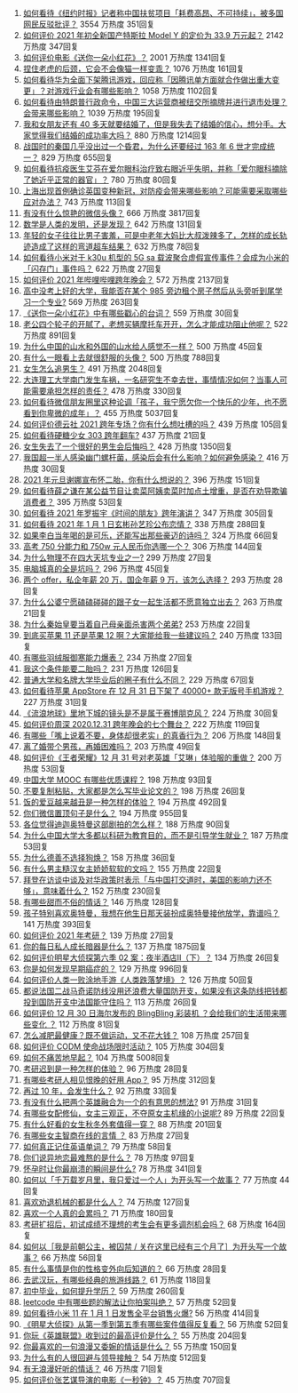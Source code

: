 1. [如何看待《纽约时报》记者称中国扶贫项目「耗费高昂、不可持续」，被多国网民反驳批评？](https://www.zhihu.com/question/437425765) 3554 万热度 351回复
1. [如何评价 2021 年初全新国产特斯拉 Model Y 的定价为 33.9 万元起？](https://www.zhihu.com/question/437392438) 2142 万热度 347回复
1. [如何评价电影《送你一朵小红花》？](https://www.zhihu.com/question/433975189) 2001 万热度 1341回复
1. [捏住老虎的后颈，它会不会像猫一样变乖？](https://www.zhihu.com/question/436865487) 1076 万热度 161回复
1. [如何看待华为全面下架腾讯游戏，回应称「因腾讯单方面就合作做出重大变更」？对游戏行业会有哪些影响？](https://www.zhihu.com/question/437370342) 1058 万热度 1102回复
1. [如何看待由特朗普行政命令，中国三大运营商被纽交所摘牌并进行退市处理？会带来哪些影响？](https://www.zhihu.com/question/437384258) 1039 万热度 195回复
1. [我和女朋友还有 40 多天就要结婚了，但是我失去了结婚的信心，想分手。大家觉得我们结婚的成功率大吗？](https://www.zhihu.com/question/432723456) 880 万热度 1214回复
1. [战国时的秦国几乎没出过一个昏君，为什么还要经过 163 年 6 世才完成统一？](https://www.zhihu.com/question/305219760) 829 万热度 655回复
1. [如何看待抗疫医生艾芬在爱尔眼科治疗致右眼近乎失明，并称「爱尔眼科摘除了她近乎正常的器官」？](https://www.zhihu.com/question/437369236) 780 万热度 80回复
1. [上海出现首例确诊英国变种新冠，对防疫会带来哪些影响？可能需要采取哪些应对办法？](https://www.zhihu.com/question/437383715) 743 万热度 113回复
1. [有没有什么惊艳的微信头像？](https://www.zhihu.com/question/335825565) 666 万热度 3817回复
1. [数学是人类的发明，还是发现？](https://www.zhihu.com/question/19746620) 642 万热度 131回复
1. [年轻的女子往往比男子害羞，可是中老年大妈比大叔泼辣多了，怎样的成长轨迹造成了这样的弯道超车结果？](https://www.zhihu.com/question/436956581) 632 万热度 78回复
1. [如何看待小米对于 k30u 机型的 5G sa 载波聚合虚假宣传事件？会成为小米的「闪存门」事件吗？](https://www.zhihu.com/question/437473576) 622 万热度 27回复
1. [如何评价 2021 年哔哩哔哩跨年晚会？](https://www.zhihu.com/question/434189872) 572 万热度 2137回复
1. [高中没考上好的大学，我能否在某个 985 旁边租个房子然后从头旁听到尾学习一个专业?](https://www.zhihu.com/question/394016328) 569 万热度 263回复
1. [《送你一朵小红花》中有哪些戳心的台词？](https://www.zhihu.com/question/437239533) 559 万热度 30回复
1. [老公四个轮子的开腻了，老想买辆摩托车开开，怎么才能成功阻止他呢？](https://www.zhihu.com/question/411037100) 522 万热度 891回复
1. [为什么中国的山水和外国的山水给人感觉不一样？](https://www.zhihu.com/question/66202297) 500 万热度 45回复
1. [有什么一眼看上去就很舒服的头像？](https://www.zhihu.com/question/377658010) 500 万热度 788回复
1. [女生怎么追男生？](https://www.zhihu.com/question/20250938) 491 万热度 2048回复
1. [大连理工大学南门发生车祸，一名研究生不幸去世，事情情况如何？当事人可能需要承担怎样的责任？](https://www.zhihu.com/question/437389885) 478 万热度 330回复
1. [如何看待微信朋友圈里这种论调「孩子，我宁愿欠你一个快乐的少年，也不愿看到你卑微的成年」？](https://www.zhihu.com/question/50401236) 455 万热度 5037回复
1. [如何评价德云社 2021 跨年专场？你有什么想吐槽的吗？](https://www.zhihu.com/question/437358499) 439 万热度 105回复
1. [如何看待硬糖少女 303 跨年翻车?](https://www.zhihu.com/question/437350513) 437 万热度 21回复
1. [女生失去了一个很好的男生会后悔吗？](https://www.zhihu.com/question/337242662) 428 万热度 1350回复
1. [我国超一半人感染幽门螺杆菌，感染后会有什么影响？如何避免感染？](https://www.zhihu.com/question/435084216) 416 万热度 30回复
1. [2021 年元旦谢娜宣布怀二胎，你有什么想说的？](https://www.zhihu.com/question/437402942) 396 万热度 151回复
1. [如何看待薛之谦在某公益节目让卖菜阿姨卖菜时加点土增重，是否在劝导欺骗消费者？](https://www.zhihu.com/question/437496625) 395 万热度 53回复
1. [如何看待 2021 年罗振宇《时间的朋友》跨年演讲？](https://www.zhihu.com/question/435789792) 347 万热度 305回复
1. [如何看待 2021 年 1 月 1 日玄彬孙艺珍公布恋情？](https://www.zhihu.com/question/437382986) 338 万热度 288回复
1. [如果李白当年喝的是可乐，还能写出那些豪迈的诗吗？](https://www.zhihu.com/question/435363564) 324 万热度 66回复
1. [高考 750 分能力和 750w 元人民币你选哪一个？](https://www.zhihu.com/question/435438184) 306 万热度 144回复
1. [为什么物理不在四大天坑专业之一?](https://www.zhihu.com/question/344662621) 299 万热度 27回复
1. [电脑城真的全是坑吗？](https://www.zhihu.com/question/356385867) 296 万热度 45回复
1. [两个 offer，私企年薪 20 万，国企年薪 9 万，该怎么选择？](https://www.zhihu.com/question/436732324) 293 万热度 28回复
1. [为什么公婆宁愿磕磕碰碰的跟子女一起生活都不愿意独立出去？](https://www.zhihu.com/question/437257253) 263 万热度 21回复
1. [为什么秦始皇要当着自己母亲面杀害两个弟弟?](https://www.zhihu.com/question/435612189) 253 万热度 22回复
1. [到底买苹果 11 还是苹果 12 啊？大家能给我一些建议吗？](https://www.zhihu.com/question/427439356) 240 万热度 133回复
1. [有哪些羽绒服御寒能力爆表？](https://www.zhihu.com/question/311296213) 234 万热度 27回复
1. [我这个条件能要二胎吗？](https://www.zhihu.com/question/435448288) 231 万热度 126回复
1. [普通大学和名牌大学毕业后的圈子有什么不同？](https://www.zhihu.com/question/286416990) 229 万热度 67回复
1. [如何看待苹果 AppStore 在 12 月 31 日下架了 40000+ 款无版号手机游戏？](https://www.zhihu.com/question/437316087) 227 万热度 31回复
1. [《流浪地球》里地下城的镜头是不是属于赛博朋克风？](https://www.zhihu.com/question/327208951) 224 万热度 30回复
1. [如何评价周深 2020.12.31 跨年晚会的七个舞台？](https://www.zhihu.com/question/437340354) 222 万热度 119回复
1. [有哪些「嘴上说着不要，身体却很老实」的真香行为？](https://www.zhihu.com/question/437091549) 206 万热度 148回复
1. [离了婚带个男孩，再婚困难吗？](https://www.zhihu.com/question/381037215) 203 万热度 49回复
1. [如何评价《王者荣耀》12 月 31 号对老英雄「艾琳」体验服的重做？](https://www.zhihu.com/question/437334431) 200 万热度 53回复
1. [中国大学 MOOC 有哪些优质课程？](https://www.zhihu.com/question/280151111) 198 万热度 93回复
1. [不要复制粘贴，大家都是怎么写毕业论文的？](https://www.zhihu.com/question/373636104) 198 万热度 26回复
1. [饭的爱豆越来越丑是一种怎样的体验？](https://www.zhihu.com/question/432982776) 194 万热度 492回复
1. [你们微信置顶句子是什么？](https://www.zhihu.com/question/353636992) 194 万热度 955回复
1. [各位觉得迪迦奥特曼这部剧拍的怎么样？](https://www.zhihu.com/question/28266665) 188 万热度 90回复
1. [为什么中国大学大多都以科研为教育目的，而不是引导学生就业？](https://www.zhihu.com/question/435981126) 187 万热度 53回复
1. [为什么德善不选择狗焕？](https://www.zhihu.com/question/434177181) 158 万热度 36回复
1. [有什么男主糙汉女主娇娇软软的文吗？](https://www.zhihu.com/question/393112777) 155 万热度 22回复
1. [拜登在访谈中谈及对华政策时表示「与中国打交道时，美国的影响力还不够」，意味着什么？](https://www.zhihu.com/question/433020016) 152 万热度 230回复
1. [有哪些甜而不俗的情话？](https://www.zhihu.com/question/331998436) 146 万热度 128回复
1. [孩子特别喜欢奥特曼，我想在他生日那天装扮成奥特曼接他放学，靠谱吗？](https://www.zhihu.com/question/431566638) 141 万热度 393回复
1. [如何评价 2021 年考研？](https://www.zhihu.com/question/436918511) 139 万热度 27回复
1. [你的每日私人成长暗器是什么？](https://www.zhihu.com/question/37167038) 137 万热度 1875回复
1. [如何评价明星大侦探第六季 02 案：夜半酒店Ⅱ（下）？](https://www.zhihu.com/question/437411911) 134 万热度 26回复
1. [你是如何发现早期癌症的？](https://www.zhihu.com/question/302514496) 129 万热度 996回复
1. [如何评价人类一败涂地手游《人类跌落梦境》？](https://www.zhihu.com/question/435224947) 126 万热度 50回复
1. [都说法国二战马奇诺防线没用还浪费大量国防开支，如果没有这条防线把钱都投到国防开支中法国能守住吗？](https://www.zhihu.com/question/436244723) 113 万热度 26回复
1. [如何评价 12 月 30 日海尔发布的 BlingBling 彩装机 ？会给我们的生活带来哪些变化 ？](https://www.zhihu.com/question/437021754) 112 万热度 81回复
1. [怎么减肥最健康？既不做运动，又不花大钱？](https://www.zhihu.com/question/421500834) 108 万热度 257回复
1. [如何评价 CODM 使命战场限时活动？](https://www.zhihu.com/question/437059469) 105 万热度 304回复
1. [如何不痛苦地早起？](https://www.zhihu.com/question/22120300) 104 万热度 5008回复
1. [考研迟到是一种怎样的体验？](https://www.zhihu.com/question/35041888) 96 万热度 28回复
1. [有哪些考研人相见恨晚的好用 App？](https://www.zhihu.com/question/318730775) 95 万热度 312回复
1. [再过 10 年，会发生什么？](https://www.zhihu.com/question/437382403) 92 万热度 33回复
1. [有没有什么把两个英雄融合为一个的有意思的想法?](https://www.zhihu.com/question/437267521) 91 万热度 31回复
1. [有哪些女配修仙，女主三观正，不夺原女主机缘的小说呢?](https://www.zhihu.com/question/288849394) 89 万热度 22回复
1. [有什么好看的女生秋冬外套值得一穿？](https://www.zhihu.com/question/305264688) 88 万热度 201回复
1. [有哪些女主智商在线的言情 ？](https://www.zhihu.com/question/339796689) 83 万热度 27回复
1. [如何真正记住英语单词？](https://www.zhihu.com/question/429789796) 79 万热度 58回复
1. [你们说异地恋最难熬的是什么？](https://www.zhihu.com/question/435969191) 78 万热度 97回复
1. [怀孕时让你最崩溃的瞬间是什么?](https://www.zhihu.com/question/428436945) 78 万热度 341回复
1. [如何以「千万载岁月里，我只爱过一个人」为开头写一个故事？](https://www.zhihu.com/question/433939540) 77 万热度 44回复
1. [喜欢劝退机械的都是什么人？](https://www.zhihu.com/question/404102469) 74 万热度 127回复
1. [喜欢一个人真的会累吗？](https://www.zhihu.com/question/435519886) 71 万热度 180回复
1. [考研扩招后，初试成绩不理想的考生会有更多调剂机会吗？](https://www.zhihu.com/question/362351938) 68 万热度 164回复
1. [如何以［我是前朝公主，被囚禁 / 关在这里已经有三个月了］为开头写一个故事？](https://www.zhihu.com/question/431085662) 66 万热度 56回复
1. [有什么事情是你的性格变外向后知道的？](https://www.zhihu.com/question/338262811) 66 万热度 28回复
1. [去武汉玩，有哪些经典的旅游线路？](https://www.zhihu.com/question/54172302) 61 万热度 118回复
1. [初中毕业，如何提升学历？](https://www.zhihu.com/question/434108023) 59 万热度 260回复
1. [leetcode 中有哪些题的解法让你拍案叫绝？](https://www.zhihu.com/question/35485418) 57 万热度 52回复
1. [如何看待小米 11 在 1 月 1 日发售全平台销售火爆?](https://www.zhihu.com/question/437359332) 56 万热度 414回复
1. [《明星大侦探》从第一季到第五季有哪些案件值得反复看？](https://www.zhihu.com/question/305086250) 56 万热度 52回复
1. [你玩《英雄联盟》收到过的最高评价是什么？](https://www.zhihu.com/question/423618604) 55 万热度 204回复
1. [你最喜欢的一句浪漫又委婉的情话是什么？](https://www.zhihu.com/question/430483296) 55 万热度 150回复
1. [为什么有的人很回避与领导接触？](https://www.zhihu.com/question/427148747) 54 万热度 512回复
1. [有无浪漫好听的情话？](https://www.zhihu.com/question/403546373) 46 万热度 71回复
1. [如何评价张艺谋导演的电影《一秒钟》？](https://www.zhihu.com/question/284643087) 45 万热度 707回复